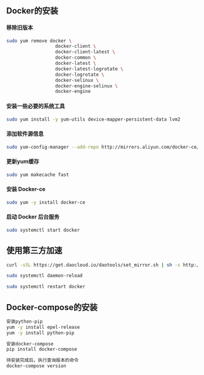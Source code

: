 ## Docker的安装

#### 移除旧版本
```bash
sudo yum remove docker \
                  docker-client \
                  docker-client-latest \
                  docker-common \
                  docker-latest \
                  docker-latest-logrotate \
                  docker-logrotate \
                  docker-selinux \
                  docker-engine-selinux \
                  docker-engine
```

#### 安装一些必要的系统工具
```bash
sudo yum install -y yum-utils device-mapper-persistent-data lvm2
```

#### 添加软件源信息
```bash
sudo yum-config-manager --add-repo http://mirrors.aliyun.com/docker-ce/linux/centos/docker-ce.repo
```

#### 更新yum缓存
```bash
sudo yum makecache fast
```

#### 安装 Docker-ce
```bash
sudo yum -y install docker-ce
```

#### 启动 Docker 后台服务
```bash
sudo systemctl start docker
```

## 使用第三方加速
```bash
curl -sSL https://get.daocloud.io/daotools/set_mirror.sh | sh -s http://f1361db2.m.daocloud.io

sudo systemctl daemon-reload

sudo systemctl restart docker
```

## Docker-compose的安装
```bash
安装python-pip
yum -y install epel-release
yum -y install python-pip

安装docker-compose
pip install docker-compose

待安装完成后，执行查询版本的命令
docker-compose version
```
